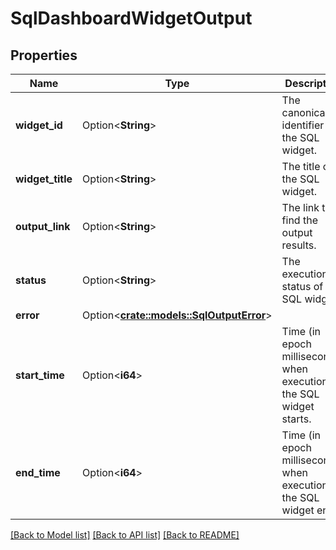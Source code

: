 # SqlDashboardWidgetOutput

## Properties

Name | Type | Description | Notes
------------ | ------------- | ------------- | -------------
**widget_id** | Option<**String**> | The canonical identifier of the SQL widget. | [optional]
**widget_title** | Option<**String**> | The title of the SQL widget. | [optional]
**output_link** | Option<**String**> | The link to find the output results. | [optional]
**status** | Option<**String**> | The execution status of the SQL widget. | [optional]
**error** | Option<[**crate::models::SqlOutputError**](SqlOutputError.md)> |  | [optional]
**start_time** | Option<**i64**> | Time (in epoch milliseconds) when execution of the SQL widget starts. | [optional]
**end_time** | Option<**i64**> | Time (in epoch milliseconds) when execution of the SQL widget ends. | [optional]

[[Back to Model list]](../README.md#documentation-for-models) [[Back to API list]](../README.md#documentation-for-api-endpoints) [[Back to README]](../README.md)


